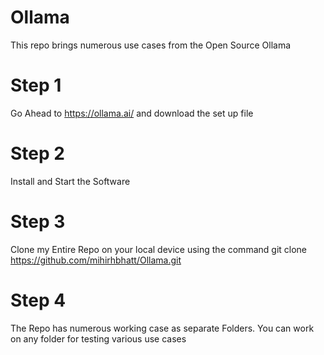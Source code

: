 # Ollama
This repo brings numerous use cases from the Open Source Ollama

# Step 1
Go Ahead to https://ollama.ai/ and download the set up file

# Step 2
Install and Start the Software

# Step 3
Clone my Entire Repo on your local device using the command
git clone https://github.com/mihirhbhatt/Ollama.git

# Step 4
The Repo has numerous working case as separate Folders. You can work on any folder for testing various use cases


